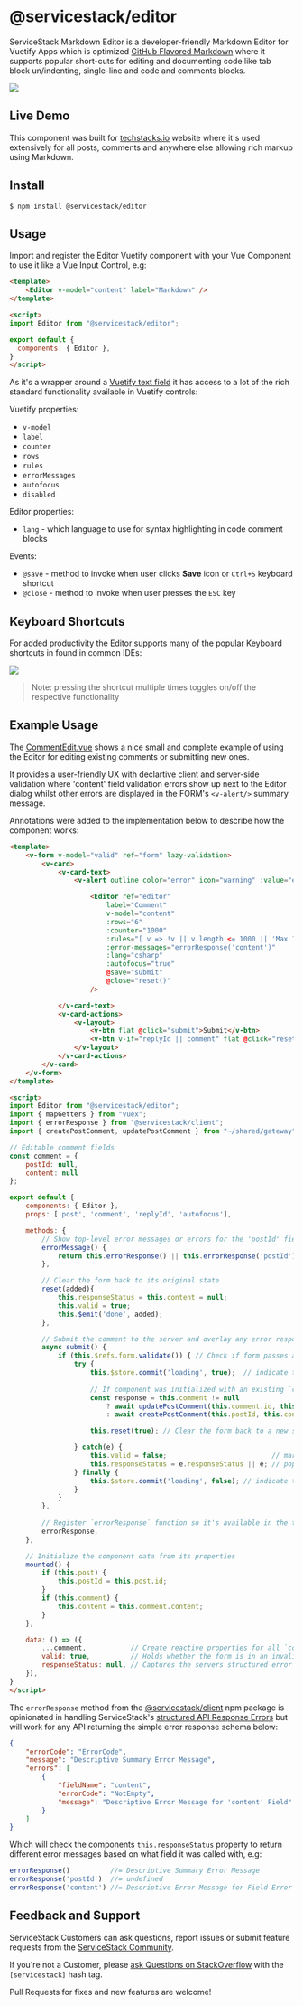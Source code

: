 # @servicestack/editor

ServiceStack Markdown Editor is a developer-friendly Markdown Editor for Vuetify Apps which is optimized [GitHub Flavored Markdown](https://guides.github.com/features/mastering-markdown/) where it supports popular short-cuts for editing and documenting code like tab block un/indenting, single-line and code and comments blocks.

![](https://i.imgur.com/YPlfplv.png)

## Live Demo

This component was built for [techstacks.io](https://techstacks.io) website where it's used extensively for all posts, comments and anywhere else allowing rich markup using Markdown.

## Install

    $ npm install @servicestack/editor

## Usage

Import and register the Editor Vuetify component with your Vue Component to use it like a Vue Input Control, e.g:

```html
<template>
    <Editor v-model="content" label="Markdown" />
</template>

<script>
import Editor from "@servicestack/editor";

export default {
  components: { Editor },
}
</script>
```

As it's a wrapper around a [Vuetify text field](https://vuetifyjs.com/en/components/text-fields) it has access to a lot of the rich standard functionality available in Vuetify controls:

Vuetify properties:

 - `v-model`
 - `label`
 - `counter`
 - `rows`
 - `rules`
 - `errorMessages`
 - `autofocus`
 - `disabled`

Editor properties:

 - `lang` - which language to use for syntax highlighting in code comment blocks

Events:

 - `@save`  - method to invoke when user clicks **Save** icon or `Ctrl+S` keyboard shortcut
 - `@close` - method to invoke when user presses the `ESC` key

## Keyboard Shortcuts

For added productivity the Editor supports many of the popular Keyboard shortcuts in found in common IDEs:

![](https://i.imgur.com/PXqkSuN.png)

> Note: pressing the shortcut multiple times toggles on/off the respective functionality

## Example Usage

The [CommentEdit.vue](https://github.com/NetCoreApps/TechStacks/blob/master/src/TechStacks/src/components/CommentEdit.vue) 
shows a nice small and complete example of using the Editor for editing existing comments or submitting new ones. 

It provides a user-friendly UX with declartive client and server-side validation where 'content' field validation errors
show up next to the Editor dialog whilst other errors are displayed in the FORM's `<v-alert/>` summary message.

Annotations were added to the implementation below to describe how the component works:

```html
<template>
    <v-form v-model="valid" ref="form" lazy-validation>
        <v-card>
            <v-card-text>
                <v-alert outline color="error" icon="warning" :value="errorMessage()">{{ errorMessage() }}</v-alert>                  

                    <Editor ref="editor"
                        label="Comment"
                        v-model="content"
                        :rows="6"
                        :counter="1000"
                        :rules="[ v => !v || v.length <= 1000 || 'Max 1000 characters' ]"
                        :error-messages="errorResponse('content')"
                        :lang="csharp"
                        :autofocus="true"
                        @save="submit"
                        @close="reset()"
                    />

            </v-card-text>
            <v-card-actions>
                <v-layout>
                    <v-btn flat @click="submit">Submit</v-btn>
                    <v-btn v-if="replyId || comment" flat @click="reset(false)">Close</v-btn>
                </v-layout>
            </v-card-actions>
        </v-card>
    </v-form>
</template>

<script>
import Editor from "@servicestack/editor";
import { mapGetters } from "vuex";
import { errorResponse } from "@servicestack/client";
import { createPostComment, updatePostComment } from "~/shared/gateway";

// Editable comment fields
const comment = {
    postId: null,
    content: null
};

export default {
    components: { Editor },
    props: ['post', 'comment', 'replyId', 'autofocus'],

    methods: {
        // Show top-level error messages or errors for the 'postId' field in the <v-alert/> summary dialog
        errorMessage() {
            return this.errorResponse() || this.errorResponse('postId'); 
        },

        // Clear the form back to its original state
        reset(added){
            this.responseStatus = this.content = null;
            this.valid = true;
            this.$emit('done', added);
        },

        // Submit the comment to the server and overlay any error responses back on the form
        async submit() {
            if (this.$refs.form.validate()) { // Check if form passes all client validation rules
                try {
                    this.$store.commit('loading', true);  // indicate to the App that an API request is pending
                    
                    // If component was initialized with an existing `comment` update it, otherwise create a new one
                    const response = this.comment != null
                        ? await updatePostComment(this.comment.id, this.post.id, this.content)
                        : await createPostComment(this.postId, this.content, this.replyId);

                    this.reset(true); // Clear the form back to a new state when successful

                } catch(e) {
                    this.valid = false;                          // mark this form as invalid
                    this.responseStatus = e.responseStatus || e; // populate the server error response
                } finally {
                    this.$store.commit('loading', false); // indicate to the App that the API request has completed
                }
            }
        },
        
        // Register `errorResponse` function so it's available in the template
        errorResponse, 
    },

    // Initialize the component data from its properties
    mounted() {
        if (this.post) {
            this.postId = this.post.id;
        }
        if (this.comment) {
            this.content = this.comment.content;
        }
    },

    data: () => ({
        ...comment,           // Create reactive properties for all `comment` fields
        valid: true,          // Holds whether the form is in an invalid state requiring user input to correct
        responseStatus: null, // Captures the servers structured error response
    }),
}
</script>
```

The `errorResponse` method from the [@servicestack/client](https://github.com/ServiceStack/servicestack-client) npm package is opinionated
in handling ServiceStack's [structured API Response Errors](http://docs.servicestack.net/error-handling) but will work for any API returning
the simple error response schema below:

```json
{
    "errorCode": "ErrorCode",
    "message": "Descriptive Summary Error Message",
    "errors": [
        {
            "fieldName": "content",
            "errorCode": "NotEmpty",
            "message": "Descriptive Error Message for 'content' Field"
        }
    ]
}
```

Which will check the components `this.responseStatus` property to return different error messages based on what field it was called with, e.g:

```js
errorResponse()          //= Descriptive Summary Error Message
errorResponse('postId')  //= undefined
errorResponse('content') //= Descriptive Error Message for Field Error
```

## Feedback and Support

ServiceStack Customers can ask questions, report issues or submit feature requests from the [ServiceStack Community](https://techstacks.io/servicestack).

If you're not a Customer, please [ask Questions on StackOverflow](https://stackoverflow.com) with the `[servicestack]` hash tag.

Pull Requests for fixes and new features are welcome!
